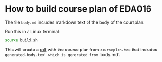 # How to build course plan of EDA016 #

The file `body.md` includes markdown text of the body of the coursplan.

Run this in a Linux terminal:

```bash
source build.sh
```

This will create a [pdf](https://github.com/bjornregnell/lth-eda016-2015/blob/master/courseplan/courseplan.pdf) with the course plan from `courseplan.tex` that includes `generated-body.tex' which is generated from `body.md`.
